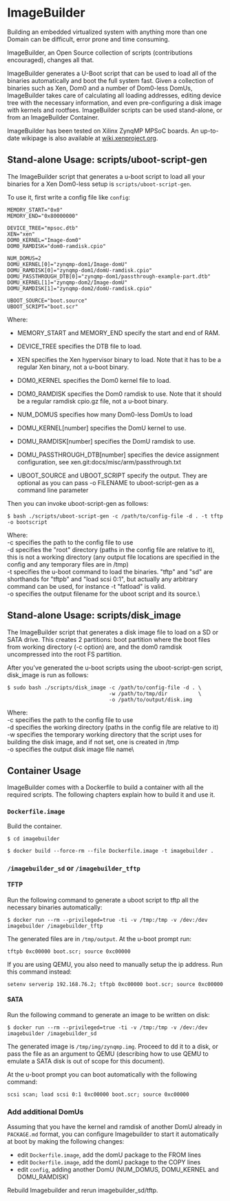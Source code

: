 # ImageBuilder

Building an embedded virtualized system with anything more than one
Domain can be difficult, error prone and time consuming.

ImageBuilder, an Open Source collection of scripts (contributions
encouraged), changes all that.

ImageBuilder generates a U-Boot script that can be used to load all of
the binaries automatically and boot the full system fast. Given a
collection of binaries such as Xen, Dom0 and a number of Dom0-less
DomUs, ImageBuilder takes care of calculating all loading addresses,
editing device tree with the necessary information, and even
pre-configuring a disk image with kernels and rootfses. ImageBuilder
scripts can be used stand-alone, or from an ImageBuilder Container.

ImageBuilder has been tested on Xilinx ZynqMP MPSoC boards. An
up-to-date wikipage is also available at
[wiki.xenproject.org](https://wiki.xenproject.org/index.php?title=ImageBuilder).


## Stand-alone Usage: scripts/uboot-script-gen

The ImageBuilder script that generates a u-boot script to load all your
binaries for a Xen Dom0-less setup is `scripts/uboot-script-gen`.

To use it, first write a config file like `config`:

```
MEMORY_START="0x0"
MEMORY_END="0x80000000"

DEVICE_TREE="mpsoc.dtb"
XEN="xen"
DOM0_KERNEL="Image-dom0"
DOM0_RAMDISK="dom0-ramdisk.cpio"

NUM_DOMUS=2
DOMU_KERNEL[0]="zynqmp-dom1/Image-domU"
DOMU_RAMDISK[0]="zynqmp-dom1/domU-ramdisk.cpio"
DOMU_PASSTHROUGH_DTB[0]="zynqmp-dom1/passthrough-example-part.dtb"
DOMU_KERNEL[1]="zynqmp-dom2/Image-domU"
DOMU_RAMDISK[1]="zynqmp-dom2/domU-ramdisk.cpio"

UBOOT_SOURCE="boot.source"
UBOOT_SCRIPT="boot.scr"
```

Where:
- MEMORY_START and MEMORY_END specify the start and end of RAM.

- DEVICE_TREE specifies the DTB file to load.

- XEN specifies the Xen hypervisor binary to load. Note that it has to
  be a regular Xen binary, not a u-boot binary.

- DOM0_KERNEL specifies the Dom0 kernel file to load.

- DOM0_RAMDISK specifies the Dom0 ramdisk to use. Note that it should be
  a regular ramdisk cpio.gz file, not a u-boot binary.

- NUM_DOMUS specifies how many Dom0-less DomUs to load

- DOMU_KERNEL[number] specifies the DomU kernel to use.

- DOMU_RAMDISK[number] specifies the DomU ramdisk to use.

- DOMU_PASSTHROUGH_DTB[number] specifies the device assignment
  configuration, see xen.git:docs/misc/arm/passthrough.txt

- UBOOT_SOURCE and UBOOT_SCRIPT specify the output. They are optional
  as you can pass -o FILENAME to uboot-script-gen as a command line
  parameter

Then you can invoke uboot-script-gen as follows:

```
$ bash ./scripts/uboot-script-gen -c /path/to/config-file -d . -t tftp -o bootscript
```

Where:\
-c specifies the path to the config file to use\
-d specifies the "root" directory (paths in the config file are relative
   to it), this is not a working directory (any output file locations
   are specified in the config and any temporary files are in /tmp)\
-t specifies the u-boot command to load the binaries. "tftp" and "sd"
   are shorthands for "tftpb" and "load scsi 0:1", but actually any
   arbitrary command can be used, for instance -t "fatload" is valid.\
-o specifies the output filename for the uboot script and its source.\


## Stand-alone Usage: scripts/disk\_image

The ImageBuilder script that generates a disk image file to load on a
SD or SATA drive.  This creates 2 partitions: boot partition where the
boot files from working directory (-c option) are, and the dom0 ramdisk
uncompressed into the root FS partition.

After you've generated the u-boot scripts using the uboot-script-gen
script, disk_image is run as follows:

```
$ sudo bash ./scripts/disk_image -c /path/to/config-file -d . \
                                 -w /path/to/tmp/dir          \
                                 -o /path/to/output/disk.img
```

Where:\
-c specifies the path to the config file to use\
-d specifies the working directory (paths in the config file are relative
   to it)\
-w specifies the temporary working directory that the script uses for
   building the disk image, and if not set, one is created in /tmp\
-o specifies the output disk image file name\


## Container Usage

ImageBuilder comes with a Dockerfile to build a container with all the
required scripts. The following chapters explain how to build it and use
it.


### `Dockerfile.image`

Build the container.

```
$ cd imagebuilder

$ docker build --force-rm --file Dockerfile.image -t imagebuilder .
```

### `/imagebuilder_sd` or `/imagebuilder_tftp`

#### TFTP

Run the following command to generate a uboot script to tftp all the
necessary binaries automatically:

```
$ docker run --rm --privileged=true -ti -v /tmp:/tmp -v /dev:/dev imagebuilder /imagebuilder_tftp
```

The generated files are in `/tmp/output`. At the u-boot prompt run:

```
tftpb 0xc00000 boot.scr; source 0xc00000
```

If you are using QEMU, you also need to manually setup the ip address.
Run this command instead:

```
setenv serverip 192.168.76.2; tftpb 0xc00000 boot.scr; source 0xc00000
```

#### SATA

Run the following command to generate an image to be written on disk:

```
$ docker run --rm --privileged=true -ti -v /tmp:/tmp -v /dev:/dev imagebuilder /imagebuilder_sd
```

The generated image is `/tmp/img/zynqmp.img`. Proceed to dd it to a
disk, or pass the file as an argument to QEMU (describing how to use
QEMU to emulate a SATA disk is out of scope for this document).

At the u-boot prompt you can boot automatically with the following
command:

```
scsi scan; load scsi 0:1 0xc00000 boot.scr; source 0xc00000
```

### Add additional DomUs

Assuming that you have the kernel and ramdisk of another DomU already in
`PACKAGE.md` format, you can configure Imagebuilder to start it
automatically at boot by making the following changes:

- edit `Dockerfile.image`, add the domU package to the FROM lines
- edit `Dockerfile.image`, add the domU package to the COPY lines
- edit `config`, adding another DomU (NUM_DOMUS, DOMU_KERNEL and DOMU_RAMDISK)

Rebuild Imagebuilder and rerun imagebuilder_sd/tftp.
